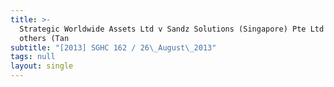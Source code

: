 ```yaml
---
title: >-
  Strategic Worldwide Assets Ltd v Sandz Solutions (Singapore) Pte Ltd and
  others (Tan
subtitle: "[2013] SGHC 162 / 26\_August\_2013"
tags: null
layout: single
---
```



